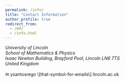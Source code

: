 ```yaml
---
permalink: /info/
title: "Contact Information"
author_profile: true
redirect_from: 
  - /md/
  - /info.html
---
```


<address>
  University of Lincoln<br /> School of Mathematics & Physics<br /> Isaac Newton Building, Brayford Pool, Lincoln LN6 7TS<br /> United Kingdom
</address>

<br />
&#9993; ysantosrego \[that-symbol-for-emails\] lincoln.ac.uk

